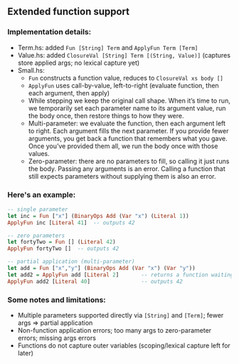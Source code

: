 ## Extended function support

### Implementation details:
- Term.hs: added `Fun [String] Term` and `ApplyFun Term [Term]`
- Value.hs: added `ClosureVal [String] Term [(String, Value)]` (captures store applied args; no lexical capture yet)
- Small.hs:
  - `Fun` constructs a function value, reduces to `ClosureVal xs body []`
  - `ApplyFun` uses call-by-value, left-to-right (evaluate function, then each argument, then apply)
  - While stepping we keep the original call shape. When it’s time to run, we temporarily set each parameter name to its argument value, run the body once, then restore things to how they were.
  - Multi-parameter: we evaluate the function, then each argument left to right. Each argument fills the next parameter. If you provide fewer arguments, you get back a function that remembers what you gave. Once you’ve provided them all, we run the body once with those values.
  - Zero-parameter: there are no parameters to fill, so calling it just runs the body. Passing any arguments is an error. Calling a function that still expects parameters without supplying them is also an error.

### Here's an example:

```haskell
-- single parameter
let inc = Fun ["x"] (BinaryOps Add (Var "x") (Literal 1))
ApplyFun inc [Literal 41]  -- outputs 42
```

```haskell
-- zero parameters
let fortyTwo = Fun [] (Literal 42)
ApplyFun fortyTwo []  -- outputs 42
```

```haskell
-- partial application (multi-parameter)
let add = Fun ["x","y"] (BinaryOps Add (Var "x") (Var "y"))
let add2 = ApplyFun add [Literal 2]       -- returns a function waiting for y
ApplyFun add2 [Literal 40]                -- outputs 42
```

### Some notes and limitations:
- Multiple parameters supported directly via `[String]` and `[Term]`; fewer args => partial application
- Non-function application errors; too many args to zero-parameter errors; missing args errors
- Functions do not capture outer variables (scoping/lexical capture left for later)
